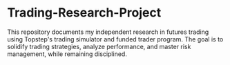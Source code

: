# Trading-Research-Project
This repository documents my independent research in futures trading using Topstep's trading simulator and funded trader program.   The goal is to solidify trading strategies, analyze performance, and master risk management, while remaining disciplined.
